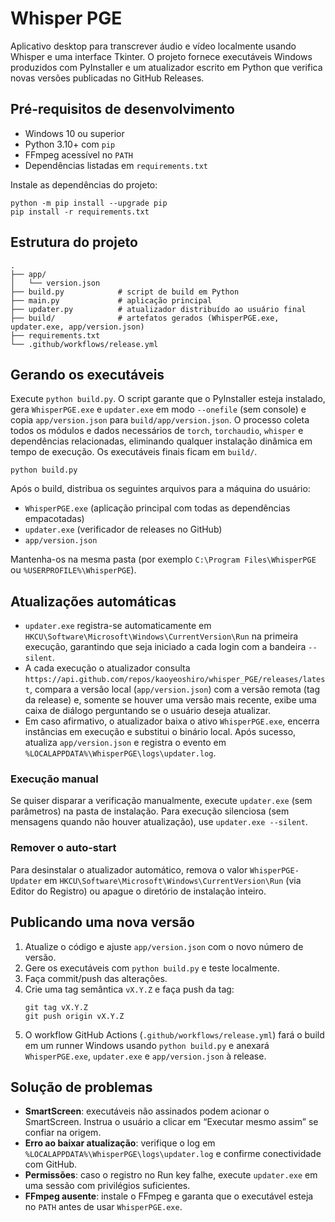 # Whisper PGE

Aplicativo desktop para transcrever áudio e vídeo localmente usando Whisper e uma interface Tkinter. O projeto fornece executáveis Windows produzidos com PyInstaller e um atualizador escrito em Python que verifica novas versões publicadas no GitHub Releases.

## Pré-requisitos de desenvolvimento

- Windows 10 ou superior
- Python 3.10+ com `pip`
- FFmpeg acessível no `PATH`
- Dependências listadas em `requirements.txt`

Instale as dependências do projeto:

```
python -m pip install --upgrade pip
pip install -r requirements.txt
```

## Estrutura do projeto

```
.
├── app/
│   └── version.json
├── build.py            # script de build em Python
├── main.py             # aplicação principal
├── updater.py          # atualizador distribuído ao usuário final
├── build/              # artefatos gerados (WhisperPGE.exe, updater.exe, app/version.json)
├── requirements.txt
└── .github/workflows/release.yml
```

## Gerando os executáveis

Execute `python build.py`. O script garante que o PyInstaller esteja instalado, gera `WhisperPGE.exe` e `updater.exe` em modo `--onefile` (sem console) e copia `app/version.json` para `build/app/version.json`. O processo coleta todos os módulos e dados necessários de `torch`, `torchaudio`, `whisper` e dependências relacionadas, eliminando qualquer instalação dinâmica em tempo de execução. Os executáveis finais ficam em `build/`.

```
python build.py
```

Após o build, distribua os seguintes arquivos para a máquina do usuário:

- `WhisperPGE.exe` (aplicação principal com todas as dependências empacotadas)
- `updater.exe` (verificador de releases no GitHub)
- `app/version.json`

Mantenha-os na mesma pasta (por exemplo `C:\Program Files\WhisperPGE` ou `%USERPROFILE%\WhisperPGE`).

## Atualizações automáticas

- `updater.exe` registra-se automaticamente em `HKCU\Software\Microsoft\Windows\CurrentVersion\Run` na primeira execução, garantindo que seja iniciado a cada login com a bandeira `--silent`.
- A cada execução o atualizador consulta `https://api.github.com/repos/kaoyeoshiro/whisper_PGE/releases/latest`, compara a versão local (`app/version.json`) com a versão remota (tag da release) e, somente se houver uma versão mais recente, exibe uma caixa de diálogo perguntando se o usuário deseja atualizar.
- Em caso afirmativo, o atualizador baixa o ativo `WhisperPGE.exe`, encerra instâncias em execução e substitui o binário local. Após sucesso, atualiza `app/version.json` e registra o evento em `%LOCALAPPDATA%\WhisperPGE\logs\updater.log`.

### Execução manual

Se quiser disparar a verificação manualmente, execute `updater.exe` (sem parâmetros) na pasta de instalação. Para execução silenciosa (sem mensagens quando não houver atualização), use `updater.exe --silent`.

### Remover o auto-start

Para desinstalar o atualizador automático, remova o valor `WhisperPGE-Updater` em `HKCU\Software\Microsoft\Windows\CurrentVersion\Run` (via Editor do Registro) ou apague o diretório de instalação inteiro.

## Publicando uma nova versão

1. Atualize o código e ajuste `app/version.json` com o novo número de versão.
2. Gere os executáveis com `python build.py` e teste localmente.
3. Faça commit/push das alterações.
4. Crie uma tag semântica `vX.Y.Z` e faça push da tag:
   ```
   git tag vX.Y.Z
   git push origin vX.Y.Z
   ```
5. O workflow GitHub Actions (`.github/workflows/release.yml`) fará o build em um runner Windows usando `python build.py` e anexará `WhisperPGE.exe`, `updater.exe` e `app/version.json` à release.

## Solução de problemas

- **SmartScreen**: executáveis não assinados podem acionar o SmartScreen. Instrua o usuário a clicar em “Executar mesmo assim” se confiar na origem.
- **Erro ao baixar atualização**: verifique o log em `%LOCALAPPDATA%\WhisperPGE\logs\updater.log` e confirme conectividade com GitHub.
- **Permissões**: caso o registro no Run key falhe, execute `updater.exe` em uma sessão com privilégios suficientes.
- **FFmpeg ausente**: instale o FFmpeg e garanta que o executável esteja no `PATH` antes de usar `WhisperPGE.exe`.
